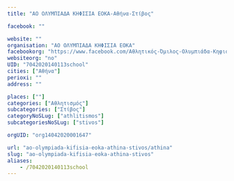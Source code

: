 ```yaml
---
title: "ΑΟ ΟΛΥΜΠΙΑΔΑ ΚΗΦΙΣΙΑ ΕΟΚΑ-Αθήνα-Στίβος"

facebook: ""

website: ""
organisation: "ΑΟ ΟΛΥΜΠΙΑΔΑ ΚΗΦΙΣΙΑ ΕΟΚΑ"
facebookorg: "https://www.facebook.com/Αθλητικός-Όμιλος-Ολυμπιάδα-Κηφισιάς-EOKA-313832605872/"
websiteorg: "no"
UID: "7042020140113school"
cities: ["Αθήνα"]
perioxi: ""
address: ""

places: [""]
categories: ["Αθλητισμός"]
subcategories: ["Στίβος"]
categoryNoSLug: ["athlitismos"]
subcategoriesNoSLug: ["stivos"]

orgUID: "org14042020001647"

url: "ao-olympiada-kifisia-eoka-athina-stivos/athina"
slug: "ao-olympiada-kifisia-eoka-athina-stivos"
aliases:
    - /7042020140113school
---
```





